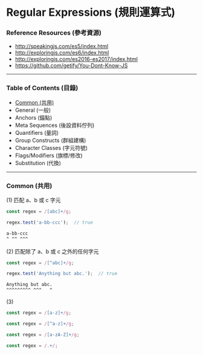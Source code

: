# Regular Expressions (規則運算式)

### Reference Resources (參考資源)

* http://speakingjs.com/es5/index.html
* http://exploringjs.com/es6/index.html
* http://exploringjs.com/es2016-es2017/index.html
* https://github.com/getify/You-Dont-Know-JS

***

### Table of Contents (目錄)

* [Common (共用)](#common-共用)
* General (一般)
* Anchors (錨點)
* Meta Sequences (後設資料佇列)
* Quantifiers (量詞)
* Group Constructs (群組建構)
* Character Classes (字元符號)
* Flags/Modifiers (旗標/修改)
* Substitution (代換)

***

### Common (共用)

(1) 匹配 a、b 或 c 字元

```js
const regex = /[abc]+/g;

regex.test('a-bb-ccc');  // true
```

```bash
a-bb-ccc
^ ^^ ^^^
```

(2) 匹配除了 a、b 或 c 之外的任何字元

```js
const regex = /[^abc]+/g;

regex.test('Anything but abc.');  // true
```

```bash
Anything but abc.
^^^^^^^^^ ^^^   ^
```

(3)

```js
const regex = /[a-z]+/g;
```

```js
const regex = /[^a-z]+/g;
```

```js
const regex = /[a-zA-Z]+/g;
```

```js
const regex = /.+/;
```
